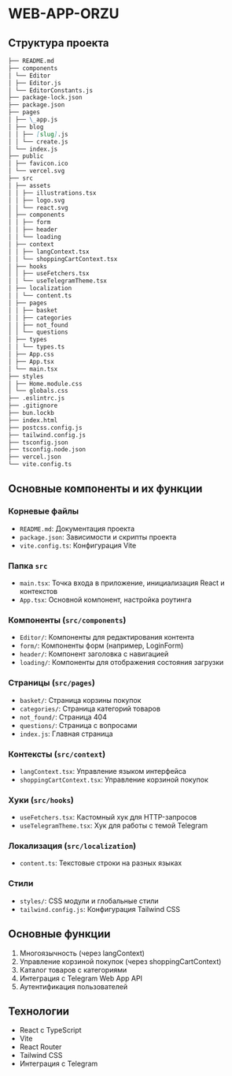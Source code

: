 # WEB-APP-ORZU

## Структура проекта

```markdown
├── README.md
├── components
│ └── Editor
│ ├── Editor.js
│ └── EditorConstants.js
├── package-lock.json
├── package.json
├── pages
│ ├── \_app.js
│ ├── blog
│ │ ├── [slug].js
│ │ └── create.js
│ └── index.js
├── public
│ ├── favicon.ico
│ └── vercel.svg
├── src
│ ├── assets
│ │ ├── illustrations.tsx
│ │ ├── logo.svg
│ │ └── react.svg
│ ├── components
│ │ ├── form
│ │ ├── header
│ │ └── loading
│ ├── context
│ │ ├── langContext.tsx
│ │ └── shoppingCartContext.tsx
│ ├── hooks
│ │ ├── useFetchers.tsx
│ │ └── useTelegramTheme.tsx
│ ├── localization
│ │ └── content.ts
│ ├── pages
│ │ ├── basket
│ │ ├── categories
│ │ ├── not_found
│ │ └── questions
│ ├── types
│ │ └── types.ts
│ ├── App.css
│ ├── App.tsx
│ └── main.tsx
├── styles
│ ├── Home.module.css
│ └── globals.css
├── .eslintrc.js
├── .gitignore
├── bun.lockb
├── index.html
├── postcss.config.js
├── tailwind.config.js
├── tsconfig.json
├── tsconfig.node.json
├── vercel.json
└── vite.config.ts
```

## Основные компоненты и их функции

### Корневые файлы

- `README.md`: Документация проекта
- `package.json`: Зависимости и скрипты проекта
- `vite.config.ts`: Конфигурация Vite

### Папка `src`

- `main.tsx`: Точка входа в приложение, инициализация React и контекстов
- `App.tsx`: Основной компонент, настройка роутинга

### Компоненты (`src/components`)

- `Editor/`: Компоненты для редактирования контента
- `form/`: Компоненты форм (например, LoginForm)
- `header/`: Компонент заголовка с навигацией
- `loading/`: Компоненты для отображения состояния загрузки

### Страницы (`src/pages`)

- `basket/`: Страница корзины покупок
- `categories/`: Страница категорий товаров
- `not_found/`: Страница 404
- `questions/`: Страница с вопросами
- `index.js`: Главная страница

### Контексты (`src/context`)

- `langContext.tsx`: Управление языком интерфейса
- `shoppingCartContext.tsx`: Управление корзиной покупок

### Хуки (`src/hooks`)

- `useFetchers.tsx`: Кастомный хук для HTTP-запросов
- `useTelegramTheme.tsx`: Хук для работы с темой Telegram

### Локализация (`src/localization`)

- `content.ts`: Текстовые строки на разных языках

### Стили

- `styles/`: CSS модули и глобальные стили
- `tailwind.config.js`: Конфигурация Tailwind CSS

## Основные функции

1. Многоязычность (через langContext)
2. Управление корзиной покупок (через shoppingCartContext)
3. Каталог товаров с категориями
4. Интеграция с Telegram Web App API
5. Аутентификация пользователей

## Технологии

- React с TypeScript
- Vite
- React Router
- Tailwind CSS
- Интеграция с Telegram

```

```
